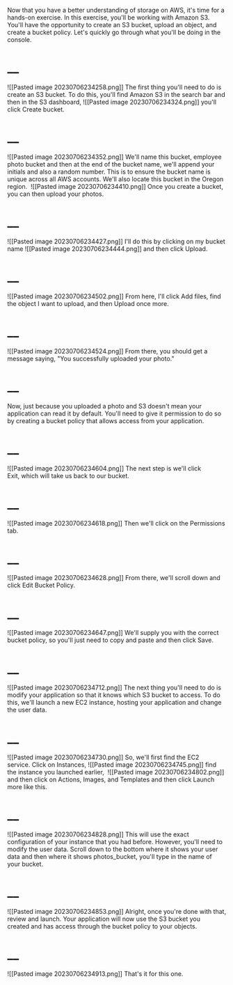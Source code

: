 Now that you have a better understanding of storage on AWS, it's time for a hands-on exercise. In this exercise, you'll be working with Amazon S3. You'll have the opportunity to create an S3 bucket, upload an object, and create a bucket policy. Let's quickly go through what you'll be doing in the console. 
# __
![[Pasted image 20230706234258.png]]
The first thing you'll need to do is create an S3 bucket. To do this, you'll find Amazon S3 in the search bar and then in the S3 dashboard, 
![[Pasted image 20230706234324.png]]
you'll click Create bucket. 
# __
![[Pasted image 20230706234352.png]]
We'll name this bucket, employee photo bucket and then at the end of the bucket name, we'll append your initials and also a random number. This is to ensure the bucket name is unique across all AWS accounts. We'll also locate this bucket in the Oregon region. 
![[Pasted image 20230706234410.png]]
Once you create a bucket, you can then upload your photos. 
# __
![[Pasted image 20230706234427.png]]
I'll do this by clicking on my bucket name 
![[Pasted image 20230706234444.png]]
and then click Upload.
# __
![[Pasted image 20230706234502.png]]
From here, I'll click Add files, find the object I want to upload, and then Upload once more. 
# __
![[Pasted image 20230706234524.png]]
From there, you should get a message saying, "You successfully uploaded your photo." 
# __
Now, just because you uploaded a photo and S3 doesn't mean your application can read it by default. You'll need to give it permission to do so by creating a bucket policy that allows access from your application. 
# __
![[Pasted image 20230706234604.png]]
The next step is we'll click Exit, which will take us back to our bucket. 
# __
![[Pasted image 20230706234618.png]]
Then we'll click on the Permissions tab. 
# __
![[Pasted image 20230706234628.png]]
From there, we'll scroll down and click Edit Bucket Policy. 
# __
![[Pasted image 20230706234647.png]]
We'll supply you with the correct bucket policy, so you'll just need to copy and paste and then click Save. 
# __
![[Pasted image 20230706234712.png]]
The next thing you'll need to do is modify your application so that it knows which S3 bucket to access. To do this, we'll launch a new EC2 instance, hosting your application and change the user data. 
# __
![[Pasted image 20230706234730.png]]
So, we'll first find the EC2 service. Click on Instances, 
![[Pasted image 20230706234745.png]]
find the instance you launched earlier, 
![[Pasted image 20230706234802.png]]
and then click on Actions, Images, and Templates and then click Launch more like this. 
# __
![[Pasted image 20230706234828.png]]
This will use the exact configuration of your instance that you had before. However, you'll need to modify the user data. Scroll down to the bottom where it shows your user data and then where it shows photos_bucket, you'll type in the name of your bucket. 
# __
![[Pasted image 20230706234853.png]]
Alright, once you're done with that, review and launch. Your application will now use the S3 bucket you created and has access through the bucket policy to your objects. 
# __
![[Pasted image 20230706234913.png]]
That's it for this one.